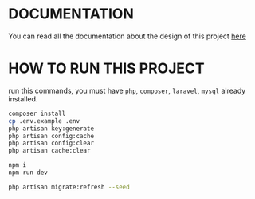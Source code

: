 # DOCUMENTATION
You can read all the documentation about the design of this project [here](https://drive.google.com/drive/folders/1AGYgQR7ZG2NIs8AEx5PfgGUJzrnSClTp?usp=share_link)

# HOW TO RUN THIS PROJECT

run this commands, you must have `php`, `composer`, `laravel`, `mysql` already installed.

```bash
composer install
cp .env.example .env
php artisan key:generate
php artisan config:cache
php artisan config:clear 
php artisan cache:clear

npm i
npm run dev

php artisan migrate:refresh --seed
```